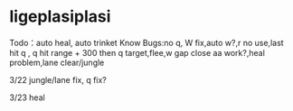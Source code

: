 # ligeplasiplasi
Todo：auto heal, auto trinket
Know Bugs:no q, W fix,auto w?,r no use,last hit q , q hit range + 300 then q target,flee,w gap close aa work?,heal problem,lane clear/jungle

3/22 jungle/lane fix, q fix?

3/23 heal
